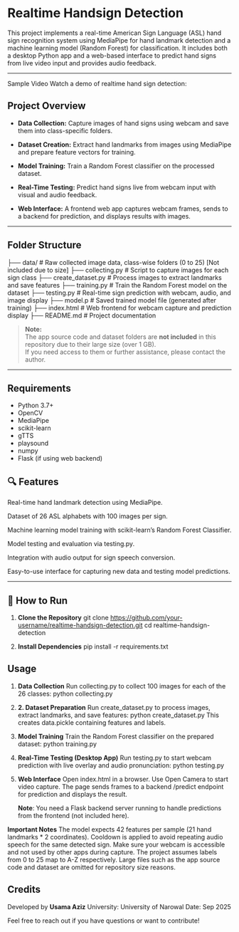 # Realtime Handsign Detection

This project implements a real-time American Sign Language (ASL) hand sign recognition system using MediaPipe for hand landmark detection and a machine learning model (Random Forest) for classification. It includes both a desktop Python app and a web-based interface to predict hand signs from live video input and provides audio feedback.

---

Sample Video
Watch a demo of realtime hand sign detection:




## Project Overview

- **Data Collection:** Capture images of hand signs using webcam and save them into class-specific folders.
  
- **Dataset Creation:** Extract hand landmarks from images using MediaPipe and prepare feature vectors for training.
  
- **Model Training:** Train a Random Forest classifier on the processed dataset.
  
- **Real-Time Testing:** Predict hand signs live from webcam input with visual and audio feedback.
  
- **Web Interface:** A frontend web app captures webcam frames, sends to a backend for prediction, and displays results with images.

---

## Folder Structure

├── data/ # Raw collected image data, class-wise folders (0 to 25) [Not included due to size]
├── collecting.py # Script to capture images for each sign class
├── create_dataset.py # Process images to extract landmarks and save features
├── training.py # Train the Random Forest model on the dataset
├── testing.py # Real-time sign prediction with webcam, audio, and image display
├── model.p # Saved trained model file (generated after training)
├── index.html # Web frontend for webcam capture and prediction display
├── README.md # Project documentation


> **Note:**  
> The app source code and dataset folders are **not included** in this repository due to their large size (over 1 GB).  
> If you need access to them or further assistance, please contact the author.

---

## Requirements

- Python 3.7+
- OpenCV
- MediaPipe
- scikit-learn
- gTTS
- playsound
- numpy
- Flask (if using web backend)
  

## 🔍 Features

Real-time hand landmark detection using MediaPipe.

Dataset of 26 ASL alphabets with 100 images per sign.

Machine learning model training with scikit-learn’s Random Forest Classifier.

Model testing and evaluation via testing.py.

Integration with audio output for sign speech conversion.

Easy-to-use interface for capturing new data and testing model predictions.

---


## 🏁 How to Run

1. **Clone the Repository**
   git clone https://github.com/your-username/realtime-handsign-detection.git
   cd realtime-handsign-detection

2. **Install Dependencies**
   pip install -r requirements.txt

## Usage

1. **Data Collection**
Run collecting.py to collect 100 images for each of the 26 classes:
   python collecting.py

2. **2. Dataset Preparation**
Run create_dataset.py to process images, extract landmarks, and save features:
   python create_dataset.py
This creates data.pickle containing features and labels.


3. **Model Training**
Train the Random Forest classifier on the prepared dataset:
   python training.py

4. **Real-Time Testing (Desktop App)**
Run testing.py to start webcam prediction with live overlay and audio pronunciation:
   python testing.py

5. **Web Interface**
Open index.html in a browser. Use Open Camera to start video capture. The page sends frames to a backend /predict endpoint for prediction and displays the result.

   **Note**: You need a Flask backend server running to handle predictions from the frontend (not included here).


**Important Notes**
The model expects 42 features per sample (21 hand landmarks * 2 coordinates).
Cooldown is applied to avoid repeating audio speech for the same detected sign.
Make sure your webcam is accessible and not used by other apps during capture.
The project assumes labels from 0 to 25 map to A-Z respectively.
Large files such as the app source code and dataset are omitted for repository size reasons.

## Credits 
Developed by **Usama Aziz**
University: University of Narowal
Date: Sep 2025

Feel free to reach out if you have questions or want to contribute!
